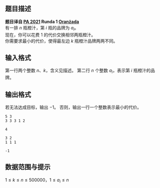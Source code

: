 ## 题目描述

**题目译自 [PA 2021](https://sio2.mimuw.edu.pl/c/pa-2021-1/dashboard/) Runda 1 [Oranżada](https://sio2.mimuw.edu.pl/c/pa-2021-1/p/ora)** \
有一排 $n$ 瓶橙汁，第 $i$ 瓶的品牌为 $a_i$。\
现在，你可以花费 $1$ 的代价交换相邻两瓶橙汁。\
你需要求最小的代价，使得最左边 $k$ 瓶橙汁品牌两两不同。

## 输入格式

第一行两个整数 $n$、$k$，含义见描述。
第二行 $n$ 个整数 $a_i$，表示第 $i$ 瓶橙汁的品牌。

## 输出格式

若无法达成目标，输出 $-1$。
否则，输出一行一个整数表示最小的代价。

```input1
5 3
3 3 3 1 2

```

```output1
4
```

```input2
3 2
1 1 1
```

```output2
-1
```

## 数据范围与提示

$1 \leq k \leq n \leq 500000$，$1 \leq a_i \leq  n$

